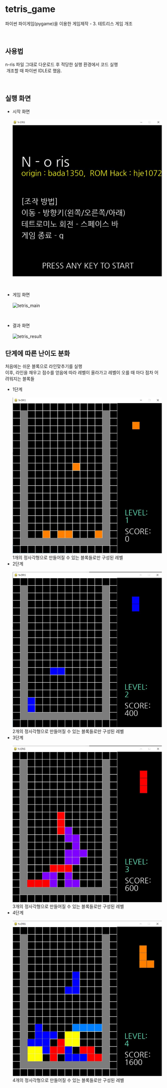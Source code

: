 # tetris_game
파이썬 파이게임(pygame)을 이용한 게임제작 - 3. 테트리스 게임 개조
<br><br><br>


## 사용법
n-ris 파일 그대로 다운로드 후 적당한 실행 환경에서 코드 실행
<br>
&nbsp;개조할 때 파이썬 IDLE로 했음.
<br><br><br>

## 실행 화면
- 시작 화면<br><br>
![tetris_intro](./img/시작화면.JPG)
<br>

- 게임 화면<br><br>
![tetris_main](https://user-images.githubusercontent.com/121742489/211792332-2a294443-7d37-425b-93b1-c4550fd209ce.png)
<br>

- 결과 화면<br><br>
![tetris_result](https://user-images.githubusercontent.com/121742489/211792349-338a4015-e77c-4bc1-b9b7-9a00834fae34.png)


## 단계에 따른 난이도 분화
 처음에는 쉬운 블록으로 라인맞추기를 실행
 <br> 
 이후, 라인을 채우고 점수를 얻음에 따라 레벨이 올라가고 레벨이 오를 때 마다 점차 어려워지는 블록들

- 1단계<br><br>
![level](./img/레벨1.JPG)
1개의 정사각형으로 만들어질 수 있는 블록들로만 구성된 레벨
- 2단계<br><br>
![level](./img/레벨2.JPG)
2개의 정사각형으로 만들어질 수 있는 블록들로만 구성된 레벨
- 3단계<br><br>
![level](./img/레벨3.JPG)
3개의 정사각형으로 만들어질 수 있는 블록들로만 구성된 레벨
- 4단계<br><br>
![level](./img/레벨4.JPG)
4개의 정사각형으로 만들어질 수 있는 블록들로만 구성된 레벨
